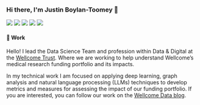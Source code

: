 ### Hi there, I'm Justin Boylan-Toomey 👋
[![](https://img.shields.io/badge/Website-purple?style=flat-square)](https://jboylantoomey.com)
[![](https://img.shields.io/badge/Twitter-1DA1F2?style=flat-square&logo=twitter&logoColor=white)](https://twitter.com/jit_compile)
[![](https://img.shields.io/badge/Medium-f5f5f5?style=flat-square&logo=medium&logoColor=12100E)](https://medium.com/@justinboylantoomey)
[![](https://img.shields.io/badge/LinkedIn-0077B5?style=flat-square&logo=linkedin&logoColor=white)](https://www.linkedin.com/in/jboylantoomey/)
[![](https://img.shields.io/badge/Kaggle-20BEFF?style=flat-square&logo=kaggle&logoColor=white)](https://www.kaggle.com/justinbt)  

#### 🏢 Work
Hello! I lead the Data Science Team and profession within Data & Digital at the [Wellcome Trust](https://wellcome.org). Where we are working to help understand Wellcome’s medical research funding portfolio and its impacts.

In my technical work I am focused on applying deep learning, graph analysis and natural language processing (LLMs) techniques to develop metrics and measures for assessing the impact of our funding portfolio. If you are interested, you can follow our work on the [Wellcome Data blog](https://medium.com/wellcome-data).
